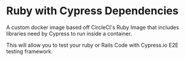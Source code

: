 # Ruby with Cypress Dependencies

A custom docker image based off CircleCI's Ruby Image that includes libraries need by Cypress to run inside a container.

This will allow you to test your ruby or Rails Code with Cypress.io E2E testing framework.
